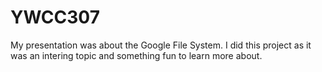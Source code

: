 # YWCC307

My presentation was about the Google File System. I did this project as it was an intering topic and something fun to learn more about. 

